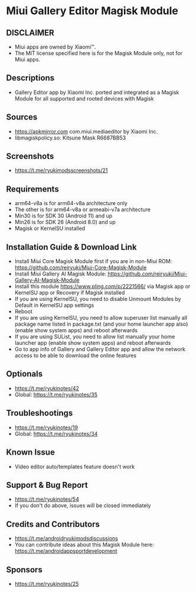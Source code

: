 # Miui Gallery Editor Magisk Module

## DISCLAIMER
- Miui apps are owned by Xiaomi™.
- The MIT license specified here is for the Magisk Module only, not for Miui apps.

## Descriptions
- Gallery Editor app by Xiaomi Inc. ported and integrated as a Magisk Module for all supported and rooted devices with Magisk

## Sources
- https://apkmirror.com com.miui.mediaeditor by Xiaomi Inc.
- libmagiskpolicy.so: Kitsune Mask R6687BB53

## Screenshots
- https://t.me/ryukimodsscreenshots/21

## Requirements
- arm64-v8a is for arm64-v8a architecture only
- The other is for arm64-v8a or armeabi-v7a architecture
- Min30 is for SDK 30 (Android 11) and up
- Min26 is for SDK 26 (Android 8.0) and up
- Magisk or KernelSU installed

## Installation Guide & Download Link
- Install Miui Core Magisk Module first if you are in non-Miui ROM: https://github.com/reiryuki/Miui-Core-Magisk-Module
- Install Miui Gallery AI Magisk Module: https://github.com/reiryuki/Miui-Gallery-AI-Magisk-Module
- Install this module https://www.pling.com/p/2221566/ via Magisk app or KernelSU app or Recovery if Magisk installed
- If you are using KernelSU, you need to disable Unmount Modules by Default in KernelSU app settings
- Reboot
- If you are using KernelSU, you need to allow superuser list manually all package name listed in package.txt (and your home launcher app also) (enable show system apps) and reboot afterwards
- If you are using SUList, you need to allow list manually your home launcher app (enable show system apps) and reboot afterwards
- Go to app info of Gallery and Gallery Editor app and allow the network access to be able to download the online features

## Optionals
- https://t.me/ryukinotes/42
- Global: https://t.me/ryukinotes/35

## Troubleshootings
- https://t.me/ryukinotes/19
- Global: https://t.me/ryukinotes/34

## Known Issue
- Video editor auto/templates feature doesn't work

## Support & Bug Report
- https://t.me/ryukinotes/54
- If you don't do above, issues will be closed immediately

## Credits and Contributors
- https://t.me/androidryukimodsdiscussions
- You can contribute ideas about this Magisk Module here: https://t.me/androidappsportdevelopment

## Sponsors
- https://t.me/ryukinotes/25


